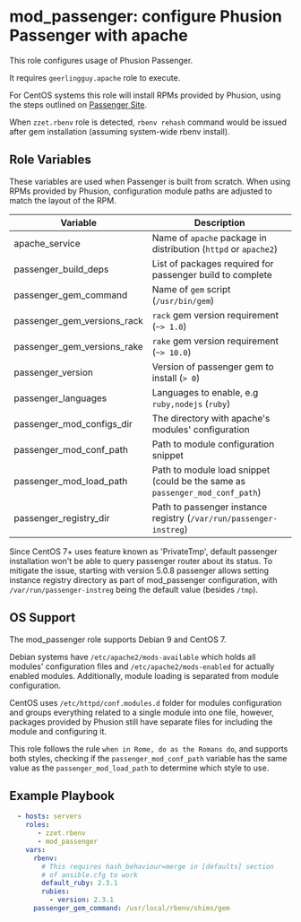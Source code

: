 mod\_passenger: configure Phusion Passenger with apache
================================================

This role configures usage of Phusion Passenger.

It requires `geerlingguy.apache` role to execute.

For CentOS systems this role will install RPMs provided by Phusion, using the
steps outlined on [Passenger Site](https://www.phusionpassenger.com/library/install/apache/install/oss/el7/).

When `zzet.rbenv` role is detected, `rbenv rehash` command would be issued
after gem installation (assuming system-wide rbenv install).

Role Variables
--------------

These variables are used when Passenger is built from scratch. When using RPMs
provided by Phusion, configuration module paths are adjusted to match the
layout of the RPM.

Variable                        | Description
--------------------------------|-------------
apache\_service                 | Name of `apache` package in distribution (`httpd` or `apache2`)
passenger\_build\_deps          | List of packages required for passenger build to complete
passenger\_gem\_command         | Name of `gem` script (`/usr/bin/gem`)
passenger\_gem\_versions\_rack  | `rack` gem version requirement (`~> 1.0`)
passenger\_gem\_versions\_rake  | `rake` gem version requirement (`~> 10.0`)
passenger\_version              | Version of passenger gem to install (`> 0`)
passenger\_languages            | Languages to enable, e.g `ruby,nodejs` (`ruby`)
passenger\_mod\_configs\_dir    | The directory with apache's modules' configuration
passenger\_mod\_conf\_path      | Path to module configuration snippet
passenger\_mod\_load\_path      | Path to module load snippet (could be the same as `passenger_mod_conf_path`)
passenger\_registry\_dir        | Path to passenger instance registry (`/var/run/passenger-instreg`)

Since CentOS 7+ uses feature known as 'PrivateTmp', default passenger
installation won't be able to query passenger router about its status.
To mitigate the issue, starting with version 5.0.8 passenger allows setting
instance registry directory as part of mod\_passenger configuration, with
`/var/run/passenger-instreg` being the default value (besides `/tmp`).


OS Support
----------

The mod\_passenger role supports Debian 9 and CentOS 7.

Debian systems have `/etc/apache2/mods-available` which holds all modules'
configuration files and `/etc/apache2/mods-enabled` for actually enabled
modules. Additionally, module loading is separated from module configuration.

CentOS uses `/etc/httpd/conf.modules.d` folder for modules configuration
and groups everything related to a single module into one file, however,
packages provided by Phusion still have separate files for including the
module and configuring it.

This role follows the rule `when in Rome, do as the Romans do`,
and supports both styles, checking if the `passenger_mod_conf_path` variable
has the same value as the `passenger_mod_load_path` to determine
which style to use.

Example Playbook
----------------

```yml
  - hosts: servers
    roles:
       - zzet.rbenv
       - mod_passenger
    vars:
      rbenv:
        # This requires hash_behaviour=merge in [defaults] section
        # of ansible.cfg to work
        default_ruby: 2.3.1
        rubies:
          - version: 2.3.1
      passenger_gem_command: /usr/local/rbenv/shims/gem
```
